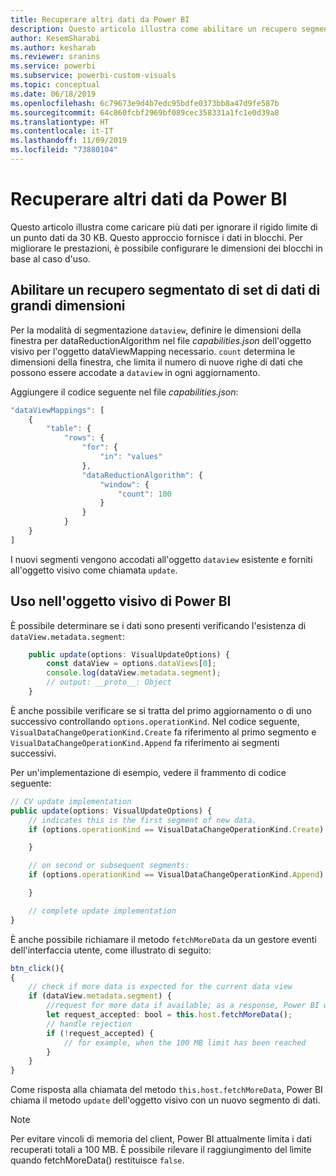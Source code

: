 ```yaml
---
title: Recuperare altri dati da Power BI
description: Questo articolo illustra come abilitare un recupero segmentato di set di dati di grandi dimensioni per gli oggetti visivi di Power BI.
author: KesemSharabi
ms.author: kesharab
ms.reviewer: sranins
ms.service: powerbi
ms.subservice: powerbi-custom-visuals
ms.topic: conceptual
ms.date: 06/18/2019
ms.openlocfilehash: 6c79673e9d4b7edc95bdfe0373bb8a47d9fe587b
ms.sourcegitcommit: 64c860fcbf2969bf089cec358331a1fc1e0d39a8
ms.translationtype: HT
ms.contentlocale: it-IT
ms.lasthandoff: 11/09/2019
ms.locfileid: "73880104"
---
```

# <a name="fetch-more-data-from-power-bi"></a>Recuperare altri dati da Power BI

Questo articolo illustra come caricare più dati per ignorare il rigido limite di un punto dati da 30 KB. Questo approccio fornisce i dati in blocchi. Per migliorare le prestazioni, è possibile configurare le dimensioni dei blocchi in base al caso d'uso.  

## <a name="enable-a-segmented-fetch-of-large-datasets"></a>Abilitare un recupero segmentato di set di dati di grandi dimensioni

Per la modalità di segmentazione `dataview`, definire le dimensioni della finestra per dataReductionAlgorithm nel file *capabilities.json* dell'oggetto visivo per l'oggetto dataViewMapping necessario. `count` determina le dimensioni della finestra, che limita il numero di nuove righe di dati che possono essere accodate a `dataview` in ogni aggiornamento.

Aggiungere il codice seguente nel file *capabilities.json*:

```typescript
"dataViewMappings": [
    {
        "table": {
            "rows": {
                "for": {
                    "in": "values"
                },
                "dataReductionAlgorithm": {
                    "window": {
                        "count": 100
                    }
                }
            }
    }
]
```

I nuovi segmenti vengono accodati all'oggetto `dataview` esistente e forniti all'oggetto visivo come chiamata `update`.

## <a name="usage-in-the-power-bi-visual"></a>Uso nell'oggetto visivo di Power BI

È possibile determinare se i dati sono presenti verificando l'esistenza di `dataView.metadata.segment`:

```typescript
    public update(options: VisualUpdateOptions) {
        const dataView = options.dataViews[0];
        console.log(dataView.metadata.segment);
        // output: __proto__: Object
    }
```

È anche possibile verificare se si tratta del primo aggiornamento o di uno successivo controllando `options.operationKind`. Nel codice seguente, `VisualDataChangeOperationKind.Create` fa riferimento al primo segmento e `VisualDataChangeOperationKind.Append` fa riferimento ai segmenti successivi.

Per un'implementazione di esempio, vedere il frammento di codice seguente:

```typescript
// CV update implementation
public update(options: VisualUpdateOptions) {
    // indicates this is the first segment of new data.
    if (options.operationKind == VisualDataChangeOperationKind.Create) {

    }

    // on second or subsequent segments:
    if (options.operationKind == VisualDataChangeOperationKind.Append) {

    }

    // complete update implementation
}
```

È anche possibile richiamare il metodo `fetchMoreData` da un gestore eventi dell'interfaccia utente, come illustrato di seguito:

```typescript
btn_click(){
{
    // check if more data is expected for the current data view
    if (dataView.metadata.segment) {
        //request for more data if available; as a response, Power BI will call update method
        let request_accepted: bool = this.host.fetchMoreData();
        // handle rejection
        if (!request_accepted) {
            // for example, when the 100 MB limit has been reached
        }
    }
}
```

Come risposta alla chiamata del metodo `this.host.fetchMoreData`, Power BI chiama il metodo `update` dell'oggetto visivo con un nuovo segmento di dati.

> [!NOTE]
> Per evitare vincoli di memoria del client, Power BI attualmente limita i dati recuperati totali a 100 MB. È possibile rilevare il raggiungimento del limite quando fetchMoreData() restituisce `false`.
